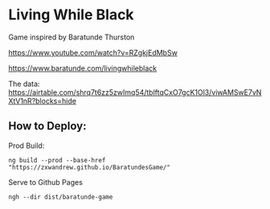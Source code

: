 # Living While Black 

Game inspired by Baratunde Thurston

https://www.youtube.com/watch?v=RZgkjEdMbSw

https://www.baratunde.com/livingwhileblack

The data:
https://airtable.com/shrq7t6zz5zwImq54/tblftqCxO7gcK1Ol3/viwAMSwE7vNXtV1nR?blocks=hide

## How to Deploy:
Prod Build:
```
ng build --prod --base-href "https://zxwandrew.github.io/BaratundesGame/"
```
Serve to Github Pages
```
ngh --dir dist/baratunde-game
```